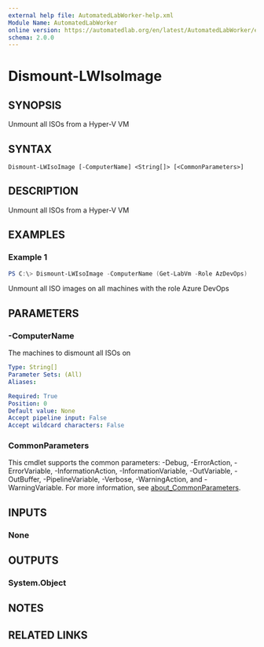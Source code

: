 ```yaml
---
external help file: AutomatedLabWorker-help.xml
Module Name: AutomatedLabWorker
online version: https://automatedlab.org/en/latest/AutomatedLabWorker/en-us/Dismount-LWIsoImage
schema: 2.0.0
---
```


# Dismount-LWIsoImage

## SYNOPSIS
Unmount all ISOs from a Hyper-V VM

## SYNTAX

```
Dismount-LWIsoImage [-ComputerName] <String[]> [<CommonParameters>]
```

## DESCRIPTION
Unmount all ISOs from a Hyper-V VM

## EXAMPLES

### Example 1
```powershell
PS C:\> Dismount-LWIsoImage -ComputerName (Get-LabVm -Role AzDevOps)
```

Unmount all ISO images on all machines with the role Azure DevOps

## PARAMETERS

### -ComputerName
The machines to dismount all ISOs on

```yaml
Type: String[]
Parameter Sets: (All)
Aliases:

Required: True
Position: 0
Default value: None
Accept pipeline input: False
Accept wildcard characters: False
```

### CommonParameters
This cmdlet supports the common parameters: -Debug, -ErrorAction, -ErrorVariable, -InformationAction, -InformationVariable, -OutVariable, -OutBuffer, -PipelineVariable, -Verbose, -WarningAction, and -WarningVariable. For more information, see [about_CommonParameters](http://go.microsoft.com/fwlink/?LinkID=113216).

## INPUTS

### None
## OUTPUTS

### System.Object
## NOTES

## RELATED LINKS

